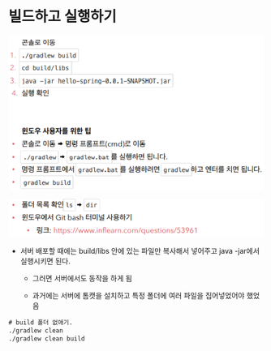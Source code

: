 # 빌드하고 실행하기

![image-20221225211538794](assets/image-20221225211538794.png)

![image-20221225211547202](assets/image-20221225211547202.png)

- 서버 배포할 때에는 build/libs 안에 있는 파일만 복사해서 넣어주고 java -jar에서 실행시키면 된다.

  - 그러면 서버에서도 동작을 하게 됨

  - 과거에는 서버에 톰캣을 설치하고 특정 폴더에 여러 파일을 집어넣었어야 했었음

```
# build 폴더 없애기.
./gradlew clean
./gradlew clean build
```

